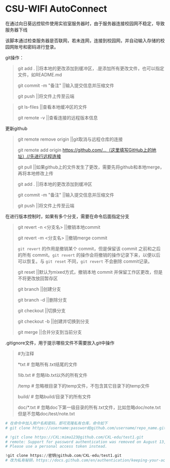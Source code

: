 # CSU-WIFI AutoConnect

在通过向日葵远控软件使用实验室服务器时，由于服务器连接校园网不稳定，导致服务器下线

该脚本通过检查服务器是否联网，若未连网，连接到校园网，并自动输入存储的校园网账号和密码进行登录。



git操作：
>git add . 							||将本地的更改添加到缓冲区，.是添加所有更改文件，也可以指定文件，如README.md 
>
>git commit -m "备注"	   ||输入提交信息并压缩文件
>
>git push							 ||将文件上传至云端

>
>git ls-files						   ||查看本地缓冲区的文件
>
>git remote -v					 ||查看连接的远程版本信息
>



更新github

>git remote remove origin	||git取消与远程仓库的连接
>
>git remote add origin https://github.com/...（这里填写GitHub上的地址）//先进行远程连接
>
>git pull	||如果github上的文件发生了更改，需要先将github和本地merge，再将本地修改上传
>
>git add . 							||将本地的更改添加到缓冲区
>
>git commit -m "备注"	   ||输入提交信息并压缩文件
>
>git push							 ||将文件上传至云端





在进行版本控制时，如果有多个分支，需要在命令后面指定分支

>git revert -n <分支名>   ||撤销本地commit
>
>git revert -m <分支名>    ||撤销merge commit
>
>`git revert` 的作用是撤销某个 commit，但是保留该 commit 之前和之后的所有 commit。`git revert` 的操作会将撤销的操作记录下来，以便以后可以恢复。与 `git reset` 不同，`git revert` 不会删除 commit记录。
>
>
>
>git reset <branch-name>         ||默认为mixed方式，撤销本地 commit 并保留工作区更改，但是不将更改放回暂存区
>
>git branch <branch-name>        ||创建分支
>
>git branch -d <branch-name>        ||删除分支
>
>git checkout <branch-name>        ||切换分支
>
>git checkout -b <branch-name>        ||创建并切换到分支
>
>git merge <branch-name>              ||合并<branch-name>分支到当前分支



.gitignore文件，用于提示哪些文件不需要放入git中操作

>#为注释
>
>*txt			# 忽略所有.txt结尾的文件
>
>!lib.txt		# 忽略lib.txt以外的所有文件
>
>/temp		# 忽略根目录下的temp文件，不包含其它目录下的temp文件
>
>build/		# 忽略build/目录下的所有文件
>
>doc/*.txt	# 忽略doc下第一级目录的所有.txt文件，比如忽略doc/note.txt但是不忽略doc/test/note.txt





```python
# 在命令中加入用户名和密码，即可克隆私有仓库，命令如下
# git clone https://username:password@github.com/username/repo_name.git

# !git clone https://CXL:mima123@github.com/CXL-edu/test1.git
# remote: Support for password authentication was removed on August 13, 2021. 
# Please use a personal access token instead.

!git clone https://密钥@github.com/CXL-edu/test1.git
# 改为私有秘钥，https://docs.github.com/en/authentication/keeping-your-account-and-data-secure/creating-a-personal-access-token
```







